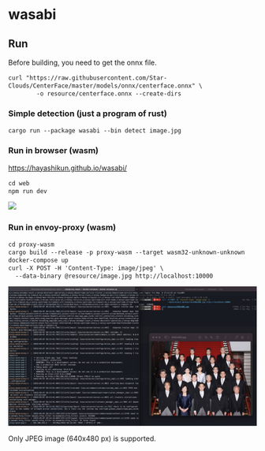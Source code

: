 # wasabi

## Run

Before building, you need to get the onnx file.

```shell
curl "https://raw.githubusercontent.com/Star-Clouds/CenterFace/master/models/onnx/centerface.onnx" \
	 	-o resource/centerface.onnx --create-dirs
```

### Simple detection (just a program of rust)

```shell
cargo run --package wasabi --bin detect image.jpg
```

### Run in browser (wasm)
https://hayashikun.github.io/wasabi/
```shell
cd web
npm run dev
```

<img src="web-wasm.gif" width="600px">

### Run in envoy-proxy (wasm)
```shell
cd proxy-wasm
cargo build --release -p proxy-wasm --target wasm32-unknown-unknown
docker-compose up
curl -X POST -H 'Content-Type: image/jpeg' \
  --data-binary @resource/image.jpg http://localhost:10000
```

<img src="proxy-wasm.png" width="600px">

Only JPEG image (640x480 px) is supported.
